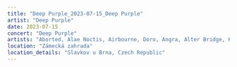 ```yaml
---
title: "Deep Purple_2023-07-15_Deep Purple"
artist: "Deep Purple"
date: 2023-07-15
concert: "Deep Purple"
artists: "Aborted, Alae Noctis, Airbourne, Doro, Angra, Alter Bridge, Kiss, Avantasia, Ángel Negro, Helloween, Jorn, 1one, Deep Purple, Candlemass"
location: "Zámecká zahrada"
location_details: "Slavkov u Brna, Czech Republic"
---
```

